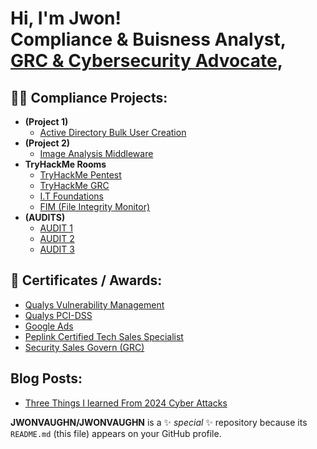 <h1>Hi, I'm Jwon! <br/><a >Compliance & Buisness Analyst</a>, <a href="(https://www.linkedin.com/in/jwonvaughn/)/">GRC & Cybersecurity Advocate</a>,

<h2>👨‍💻 Compliance Projects:</h2>

- <b>(Project 1)</b>
  - [Active Directory Bulk User Creation](https)
- <b>(Project 2)</b>
  - [Image Analysis Middleware](https)
- <b>TryHackMe Rooms</b>
  - [TryHackMe Pentest](https)
  - [TryHackMe GRC](https)
  - [I.T Foundations](https)
  - [FIM (File Integrity Monitor)](https)
- <b>(AUDITS)</b>
  - [AUDIT 1](https)
  - [AUDIT 2](HTTPS)
  - [AUDIT 3](HTTPS)
 
  
<h2>📄 Certificates / Awards:</h2>

- [Qualys Vulnerability Management](WWW)
- [Qualys PCI-DSS](WWW)
- [Google Ads](WWW)
- [Peplink Certified Tech Sales Specialist](WWW)
- [Security Sales Govern (GRC)](WWW)

<h2> Blog Posts:</h2>

- [Three Things I learned From 2024 Cyber Attacks](WWW)



**JWONVAUGHN/JWONVAUGHN** is a ✨ _special_ ✨ repository because its `README.md` (this file) appears on your GitHub profile.
